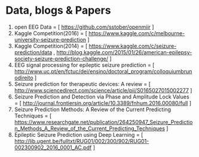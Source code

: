 # Data, blogs & Papers

1. open EEG Data = [ https://github.com/sstober/openmiir ]
2. Kaggle Competition(2016) = [ https://www.kaggle.com/c/melbourne-university-seizure-prediction ]
3. Kaggle Competition(2014) = [ https://www.kaggle.com/c/seizure-prediction/data , http://blog.kaggle.com/2015/01/26/american-epilepsy-society-seizure-prediction-challenge/ ]
4. EEG signal processing for epileptic seizure prediction = [ http://www.uc.pt/en/fctuc/dei/ensino/doctoral_program/colloquiumbrunodireito ]
5. Seizure prediction for therapeutic devices: A review = [ http://www.sciencedirect.com/science/article/pii/S0165027015002277 ]
6. Seizure Prediction and Detection via Phase and Amplitude Lock Values = [ http://journal.frontiersin.org/article/10.3389/fnhum.2016.00080/full ]
7. Seizure Prediction Methods: A Review of the Current Predicting Techniques = [ https://www.researchgate.net/publication/264250947_Seizure_Prediction_Methods_A_Review_of_the_Current_Predicting_Techniques ]
8. Epileptic Seizure Prediction using Deep Learning = [ http://lib.ugent.be/fulltxt/RUG01/002/300/902/RUG01-002300902_2016_0001_AC.pdf ]
